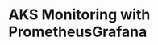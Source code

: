 # AKS Monitoring with PrometheusGrafana                                                                                                                                                                                                                                                                                
